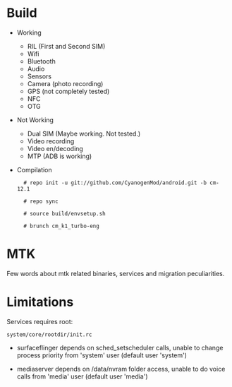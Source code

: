 # Build

* Working
  * RIL (First and Second SIM)
  * Wifi
  * Bluetooth
  * Audio
  * Sensors
  * Camera (photo recording)
  * GPS (not completely tested)
  * NFC
  * OTG

* Not Working
  * Dual SIM (Maybe working. Not tested.)
  * Video recording
  * Video en/decoding
  * MTP (ADB is working)

* Compilation

        # repo init -u git://github.com/CyanogenMod/android.git -b cm-12.1
        
        # repo sync
        
        # source build/envsetup.sh
        
        # brunch cm_k1_turbo-eng

# MTK

Few words about mtk related binaries, services and migration peculiarities.

# Limitations

Services requires root:

`system/core/rootdir/init.rc`

  * surfaceflinger depends on sched_setscheduler calls, unable to change process priority from 'system' user (default user 'system')

  * mediaserver depends on /data/nvram folder access, unable to do voice calls from 'media' user (default user 'media')
